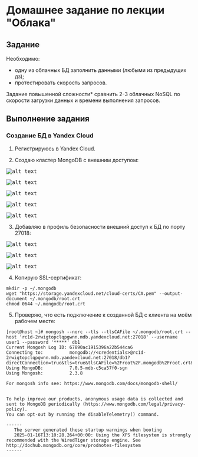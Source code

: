 # Домашнее задание по лекции "Облака"

## Задание

Необходимо:
 - одну из облачных БД заполнить данными (любыми из предыдущих дз);
 - протестировать скорость запросов.

Задание повышенной сложности*
сравнить 2-3 облачных NoSQL по скорости загрузки данных и времени выполнения запросов.

## Выполнение задания

### Создание БД в Yandex Cloud

1. Регистрируюсь в Yandex Cloud.

2. Создаю кластер MongoDB с внешним доступом:

<kbd>![alt text](./16_Cloud/01.jpg)</kbd>

<kbd>![alt text](./16_Cloud/02.jpg)</kbd>

<kbd>![alt text](./16_Cloud/06.jpg)</kbd>

<kbd>![alt text](./16_Cloud/08.jpg)</kbd>

<kbd>![alt text](./16_Cloud/09.jpg)</kbd>

3. Добавляю в профиль безопасности внешний доступ к БД по порту 27018:

<kbd>![alt text](./16_Cloud/03.jpg)</kbd>

<kbd>![alt text](./16_Cloud/04.jpg)</kbd>

<kbd>![alt text](./16_Cloud/05.jpg)</kbd>

4. Копирую SSL-сертификат:

```
mkdir -p ~/.mongodb
wget "https://storage.yandexcloud.net/cloud-certs/CA.pem" --output-document ~/.mongodb/root.crt
chmod 0644 ~/.mongodb/root.crt
```

5. Проверяю, что есть подключение к созданной БД с клиента на моём рабочем месте:

```
[root@host ~]# mongosh --norc --tls --tlsCAFile ~/.mongodb/root.crt --host 'rc1d-2rwigtopclqpgwnn.mdb.yandexcloud.net:27018' --username user1 --password '*****' db1
Current Mongosh Log ID: 67890ac1915396a22b544ca6
Connecting to:          mongodb://<credentials>@rc1d-2rwigtopclqpgwnn.mdb.yandexcloud.net:27018/db1?directConnection=true&tls=true&tlsCAFile=%2Froot%2F.mongodb%2Froot.crt&appName=mongosh+2.3.8
Using MongoDB:          7.0.5-mdb-c5ca57f0-sgn
Using Mongosh:          2.3.8

For mongosh info see: https://www.mongodb.com/docs/mongodb-shell/


To help improve our products, anonymous usage data is collected and sent to MongoDB periodically (https://www.mongodb.com/legal/privacy-policy).
You can opt-out by running the disableTelemetry() command.

------
   The server generated these startup warnings when booting
   2025-01-16T13:10:28.264+00:00: Using the XFS filesystem is strongly recommended with the WiredTiger storage engine. See http://dochub.mongodb.org/core/prodnotes-filesystem
------
```

